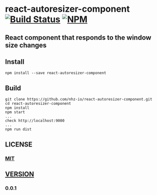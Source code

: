 # react-autoresizer-component [![Build Status][travis-image]][travis-url] [![NPM][npm-image]][npm-url]

## React component that responds to the window size changes

## Install

```
npm install --save react-autoresizer-component
```

## Build

```
git clone https://github.com/nhz-io/react-autoresizer-component.git
cd react-autoresizer-component
npm install
npm start
...
check http://localhost:9000
...
npm run dist
```

## LICENSE

### [MIT](LICENSE)

## [VERSION](HISTORY)

### 0.0.1

[travis-image]: https://travis-ci.org/nhz-io/react-autoresizer-component.svg
[travis-url]: https://travis-ci.org/nhz-io/react-autoresizer-component}

[npm-image]: https://img.shields.io/npm/v/react-autoresizer-component.svg?style=flat
[npm-url]: https://www.npmjs.com/package/react-autoresizer-component
